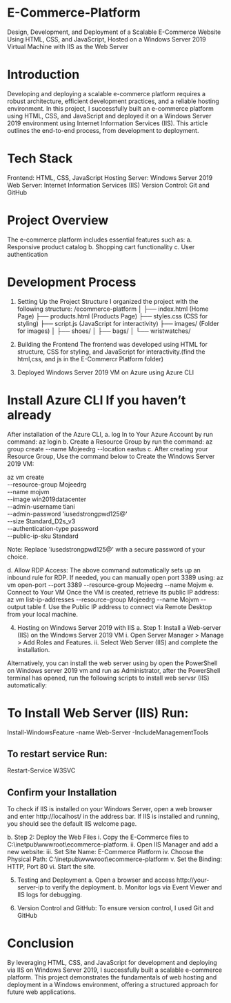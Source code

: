 # E-Commerce-Platform
Design, Development, and Deployment of a Scalable E-Commerce Website Using HTML, CSS, and JavaScript, Hosted on a Windows Server 2019 Virtual Machine with IIS as the Web Server
# Introduction
Developing and deploying a scalable e-commerce platform requires a robust architecture, efficient development practices, and a reliable hosting environment. In this project, I successfully built an e-commerce platform using HTML, CSS, and JavaScript and deployed it on a Windows Server 2019 environment using Internet Information Services (IIS). This article outlines the end-to-end process, from development to deployment.
# Tech Stack
Frontend: HTML, CSS, JavaScript
Hosting Server: Windows Server 2019
Web Server: Internet Information Services (IIS)
Version Control: Git and GitHub
# Project Overview
The e-commerce platform includes essential features such as:
a. Responsive product catalog
b. Shopping cart functionality
c. User authentication 
# Development Process
1. Setting Up the Project Structure
I organized the project with the following structure:
/ecommerce-platform │ ├── index.html (Home Page) ├── products.html (Products Page) ├── styles.css (CSS for styling) ├── script.js (JavaScript for interactivity) ├── images/ (Folder for images) │ ├── shoes/ │ ├── bags/ │ └── wristwatches/

2. Building the Frontend
The frontend was developed using HTML for structure, CSS for styling, and JavaScript for interactivity.(find the html,css, and js in the E-Commercr Platform folder)
3. Deployed Windows Server 2019 VM on Azure using Azure CLI
# Install Azure CLI If you haven’t already
After installation of the Azure CLI,
a. log In to Your Azure Account by run command:
az login
b. Create a Resource Group by run the command:
az group create --name Mojeedrg --location eastus
c. After creating your Resource Group, Use the command below to Create the Windows Server 2019 VM:

az vm create \
  --resource-group Mojeedrg \
  --name mojvm \
  --image win2019datacenter \
  --admin-username tiani \
  --admin-password 'iusedstrongpwd125@' \
  --size Standard_D2s_v3 \
  --authentication-type password \
  --public-ip-sku Standard

Note: Replace 'iusedstrongpwd125@' with a secure password of your choice.

d. Allow RDP Access: The above command automatically sets up an inbound rule for RDP. If needed, you can manually open port 3389 using:
az vm open-port --port 3389 --resource-group Mojeedrg --name Mojvm
e. Connect to Your VM
Once the VM is created, retrieve its public IP address:
az vm list-ip-addresses --resource-group Mojeedrg --name Mojvm --output table
f. Use the Public IP address to connect via Remote Desktop from your local machine.

4. Hosting on Windows Server 2019 with IIS
a. Step 1: Install a Web-server (IIS) on the Windows Server 2019 VM 
i.  Open Server Manager > Manage > Add Roles and Features.
ii. Select Web Server (IIS) and complete the installation.

Alternatively, you can install the web server using by open the PowerShell on Windows server 2019 vm and run as Administrator, after the PowerShell terminal has opened, run the following scripts to install web servsr (IIS) automatically:

# To Install Web Server (IIS) Run:
Install-WindowsFeature -name Web-Server -IncludeManagementTools

## To restart service Run:
Restart-Service W3SVC

## Confirm your Installation
To check if IIS is installed on your Windows Server, open a web browser and enter http://localhost/ in the address bar. If IIS is installed and running, you should see the default IIS welcome page.
 
b. Step 2: Deploy the Web Files
i.   Copy the E-Commerce files to C:\inetpub\wwwroot\ecommerce-platform.
ii.  Open IIS Manager and add a new website:
iii. Set Site Name: E-Commerce Platform
iv.  Choose the Physical Path: C:\inetpub\wwwroot\ecommerce-platform
v.   Set the Binding: HTTP, Port 80
vi.  Start the site.

5. Testing and Deployment
a. Open a browser and access http://your-server-ip to verify the deployment.
b. Monitor logs via Event Viewer and IIS logs for debugging.

6. Version Control and GitHub: To ensure version control, I used Git and GitHub

# Conclusion
By leveraging HTML, CSS, and JavaScript for development and deploying via IIS on Windows Server 2019, I successfully built a scalable e-commerce platform. This project demonstrates the fundamentals of web hosting and deployment in a Windows environment, offering a structured approach for future web applications.






